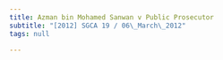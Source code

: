 ```yaml
---
title: Azman bin Mohamed Sanwan v Public Prosecutor
subtitle: "[2012] SGCA 19 / 06\_March\_2012"
tags: null

---
```


